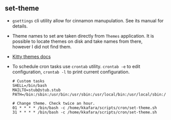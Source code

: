 ## set-theme

* `gsettings` cli utility allow for cinnamon manupulation. See its manual for details.
* Theme names to set are taken directly from `Themes` application. It is possible to locate themes on disk and take names from there,\
  however I did not find them.
* [Kitty themes docs](https://sw.kovidgoyal.net/kitty/kittens/themes/)
* To schedule cron tasks use `crontab` utility. `crontab -e` to edit configuration, `crontab -l` to print current configuration.


  ```shell
  # Custom tasks
  SHELL=/bin/bash
  MAILTO=stub@stub.stub
  PATH=/bin:/sbin:/usr/bin:/usr/sbin:/usr/local/bin:/usr/local/sbin:/home/kkafara/scripts/bin:/home/kkafara/.local/bin

  # Change theme. Check twice an hour.
  01 * * * * /bin/bash -c /home/kkafara/scripts/cron/set-theme.sh
  31 * * * * /bin/bash -c /home/kkafara/scripts/cron/set-theme.sh
  ```
